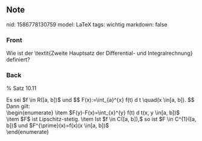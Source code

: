 ## Note
nid: 1586778130759
model: LaTeX
tags: wichtig
markdown: false

### Front
Wie ist der \textit{Zweite Hauptsatz der Differential- und Integralrechnung} definiert?

### Back
% Satz 10.11<div>
</div><div>Es sei $f \in R([a, b])$ und
$$
F(x):=\int_{a}^{x} f(t) d t \quad(x \in[a, b]).
$$
</div><div>
</div><div>Dann gilt:</div><div>\begin{enumerate}
\item $F(y)-F(x)=\int_{x}^{y} f(t) d t(x, y \in[a, b])$</div><div>\item  $F$ ist Lipschitz-stetig.
\item Ist $f \in C([a, b]),$ so ist $F \in C^{1}([a, b])$ und $F^{\prime}(x)=f(x)(x \in[a, b])$
</div><div>\end{enumerate}</div>
